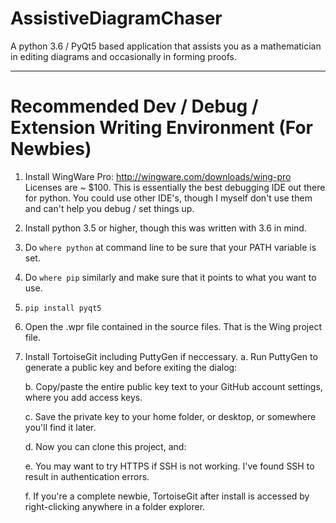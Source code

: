 # AssistiveDiagramChaser
A python 3.6 / PyQt5 based application that assists you as a mathematician in editing diagrams and occasionally in forming proofs.

---

# Recommended Dev / Debug / Extension Writing Environment (For Newbies)

1. Install WingWare Pro: http://wingware.com/downloads/wing-pro
    Licenses are ~ $100.  This is essentially the best debugging IDE out there for python.
    You could use other IDE's, though I myself don't use them and can't help you debug / set things up.
    
2. Install python 3.5 or higher, though this was written with 3.6 in mind.

3. Do `where python` at command line to be sure that your PATH variable is set.

4. Do `where pip` similarly and make sure that it points to what you want to use.

5. `pip install pyqt5`

6. Open the .wpr file contained in the source files.  That is the Wing project file.

7. Install TortoiseGit including PuttyGen if neccessary.
    a. Run PuttyGen to generate a public key and before exiting the dialog:
    
    b. Copy/paste the entire public key text to your GitHub account settings, where you add access keys.
    
    c. Save the private key to your home folder, or desktop, or somewhere you'll find it later.
    
    d. Now you can clone this project, and:
   
    e. You may want to try HTTPS if SSH is not working.  I've found SSH to result in authentication errors.
    
    f. If you're a complete newbie, TortoiseGit after install is accessed by right-clicking anywhere in a folder explorer.
          
